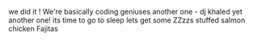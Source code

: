 we did it !
We're basically coding geniuses
another one - dj khaled
yet another one!
its time to go to sleep
lets get some ZZzzs
stuffed salmon
chicken Fajitas